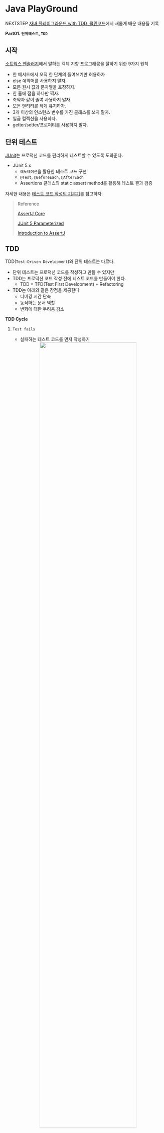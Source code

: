 # Java PlayGround

NEXTSTEP [자바 플레이그라운드 with TDD, 클린코드](https://edu.nextstep.camp/c/9WPRB0ys/)에서 새롭게 배운 내용들 기록

**Part01. `단위테스트`, `TDD`**

## 시작

[소트웍스 앤솔러지](http://www.yes24.com/Product/Goods/3290339)에서 말하는 객체 지향 프로그래믕을 잘하기 위한 9가지 원칙

- 한 메서드에서 오직 한 단계의 들여쓰기만 허용하자
- else 예약어를 사용하지 말자.
- 모든 원시 값과 문자열을 포장하자.
- 한 줄에 점을 하나만 찍자.
- 축약과 같이 줄여 사용하지 말자.
- 모든 엔티티를 작게 유지하자.
- 3개 이상의 인스턴스 변수를 가진 클래스를 쓰지 말자.
- 일급 컬렉션을 사용하자.
- getter/setter/프로퍼티를 사용하지 말자.

## 단위 테스트

[JUnit](https://junit.org/junit5/)는 프로덕션 코드를 편리하게 테스트할 수 있도록 도와준다.

- JUnit 5.x
  - `애노테이션`을 활용한 테스트 코드 구현
  - `@Test`, `@BeforeEach`, `@AfterEach`
  - Assertions 클래스의 static assert method를 활용해 테스트 결과 검증

자세한 내용은 [테스트 코드 작성의 기본기](https://data-make.tistory.com/733)를 참고하자.

> Reference
>
> [AssertJ Core](https://joel-costigliola.github.io/assertj/assertj-core.html)
> 
> [JUnit 5 Parameterized](https://www.baeldung.com/parameterized-tests-junit-5)
> 
> [Introduction to AssertJ](https://www.baeldung.com/introduction-to-assertj)

## TDD

TDD(`Test-Driven Development`)와 단위 테스트는 다르다.
- 단위 테스트는 프로덕션 코드를 작성하고 만들 수 있지만
- TDD는 프로덕션 코드 작성 전에 테스트 코드를 만들어야 한다.
  - TDD = TFD(Test First Development) + Refactoring
- TDD는 아래와 같은 장점을 제공한다
  - 디버깅 시간 단축
  - 동작하는 문서 역할
  - 변화에 대한 두려움 감소

**TDD Cycle**

  1. `Test fails`
     - 실패하는 테스트 코드를 먼저 작성하기
      <center><img src="https://raw.githubusercontent.com/jihunparkme/blog/main/img/next-step/fail-test-code.png" width="80%"></center>

  2. `Test passes`
     - Compile Error 해결을 위한 Class, Method 생성
     - 테스트 성공을 위한 Method 세부 로직 구현
  3. `Refactor` (production + test)
     - 테스트 코드가 성공했다면 Refactoring & Test
  4. `Repeat`

**TDD 원칙**

- 실패하는 단위 테스트를 작성할 때까지 프로덕션 코드를 작성하지 않기
- 컴파일은 실패하지 않으면서 실행이 실패하는 정도로만 단위 테스트 작성하기
- 현재 실패하는 테스트를 통과할 정도로만 실제 코드 작성하기

**TDD Tip**

- 테스트하기 쉬운 코드를 만들기 위해 `도메인 기반으로 테스트`를 할 수 있도록 `객체 설계를 분리`하자.
- 테스트 코드를 작성하면서 Class, Method를 만들어 나가자.
- 하나의 테스트 케이스를 완성한 후 커밋을 하는 것이 명확하다.
- TDD가 어렵다면 문제를 작은 단위로 쪼개서 구현해보기
- 객체 필드를 사용해서 상태 확인을 하지 말고, `객체에게 메시지를 보내서 상태`를 확인하도록 하자.
- public method를 통해 대부분이 테스트가 가능하므로, 모든 private method를 테스트하지 않아도 된다.
- 테스트 값은 가능한 경계값을 사용하자.

**테스트 가능한 코드 만들기**

TDD는 테스트하기 힘든 코드를 테스트 가능한 구조로 만드는 것이 중요!

- 레거시 코드를 리펙터링하려면, `기존 메서드 시그니처를 변경하지 않고 테스트 가능한 코드로` 만들어 보자.
  - 그렇게 테스트 코드를 만든 상태에서 점진적으로 리펙터링을 수행하자.
    ```java
    public class Car {
        public void move() {
            if (getRandomNo() >= FORWARD_NUM) {
            }
        }

        // private to protected to be testable
        protected int getRandomNo() {
            Random random = new Random();
            return random.nextInt(MAX_BOUND);
        }
    }

    // Test Code
    Car car = new Car("aaron") {
        @Override
        protected int getRandomNo() {
           return 3;
        }
    }
    ```
  - 이후 안정화가 되면 `테스트하기 어려운 코드를 분리`하자.
    ```java
    public void move(int randomNo) { // use parameter
        if (randomNo >= FORWARD_NUM) {
        }
     }
    ```
- 테스트를 위해 인터페이스로 분리하여 의존성을 주입시켜줄 수도 있다.
  - 수정이 자주 발생하는 로직은 인터페이스로 추상화시켜보자.

  ```java
  @FunctionalInterface
  public interface MovingStrategy {
      boolean movable();
  }

  public class RandomMovingStrategy implements MovingStrategy {
      //...
      @Override
      public boolean movable() {
          return getRandomNo() >= FORWARD_NUM;
      }

      protected int getRandomNo() {
          Random random = new Random();
          return random.nextInt(MAX_BOUND);
      }
  }

  public class Car {
      //...
      public void move(MovingStrategy movingStrategy) { // Dependency Injection
        if (movingStrategy.moveable()) {
        }
      }
  }

  // Test Code
  car.move(() -> true);
  ``` 

## ETC

**Java Tip**

- `고정된 값은 상수`로 표현하기

```java
/**********
 * Before
 */
public class BallNumber {
    //...
    public BallNumber(int no) {
        if (no < 0 || no > 9) {
        }
        //...
    }
}

/**********
 * After
 */
public class BallNumber {
    public static final int MIN_NO = 0;
    public static final int MAX_NO = 9;
    //...
    public BallNumber(int no) {
        if (no < MIN_NO || no > MAX_NO) {
            throw new IllegalArgumentException("볼 숫자는 1부터 9사이로 입력해야 합니다.");
        }
        this.no = no;
    }
}
```

- 객체 필드를 사용해서 상태 확인을 하지 말고, 객체지향스럽게 `객체에게 메시지를 보내서 상태를 확인`하기

```java
/**********
 * Before
 */ 
if (result == BallStatus.STRIKE) {
}

/**********
 * After
 */
public enum BallStatus {
    NOTHING, BALL, STRIKE;
    //...
    public boolean isStrike() {
        return this == BallStatus.STRIKE;
    }
}

if (result.isStrike()) {
}
```

- 메서드 추출을 통해 역할을 명확하게 구분하기
  - 메서드는 `짧고`, `한 가지 작업만 수행하고`, `서술적 이름`으로 만들자.

```java
/**********
 * Before
 */
private List<Ball> makeBalls(List<Integer> balls) {

    if (balls.size() < BALL_SIZE || balls.size() > BALL_SIZE) {
        throw new IllegalArgumentException("숫자는 세자리로 입력해야 합니다.");
    }

    Set<Integer> set = new HashSet<>();
    for (Integer ball : balls) {
        set.add(ball);
    }

    if (set.size() != BALL_SIZE) {
        throw new IllegalArgumentException("중복되지 않는 숫자를 입력해야 합니다.");
    }

    List<Ball> result = new ArrayList<>();
    for (int i = 0; i < BALL_SIZE; i++) {
        result.add(new Ball(i + 1, new BallNumber(balls.get(i))));
    }

    return result;
}

/**********
 * After
 */
private List<Ball> makeBalls(List<Integer> balls) {
    checkBallSize(balls);
    checkBallDuplication(balls);

    List<Ball> result = new ArrayList<>();
    for (int i = 0; i < BALL_SIZE; i++) {
        result.add(new Ball(i + 1, new BallNumber(balls.get(i))));
    }

    return result;
}

private void checkBallDuplication(List<Integer> balls) {
    Set<Integer> set = new HashSet<>();
    for (Integer ball : balls) {
        set.add(ball);
    }

    if (set.size() != BALL_SIZE) {
        throw new IllegalArgumentException("중복되지 않는 숫자를 입력해야 합니다.");
    }
}

private void checkBallSize(List<Integer> balls) {
    if (balls.size() < BALL_SIZE || balls.size() > BALL_SIZE) {
        throw new IllegalArgumentException("숫자는 세자리로 입력해야 합니다.");
    }
}
```

## Commit Message Conventions

[Commit Message Conventions](https://gist.github.com/stephenparish/9941e89d80e2bc58a153#message-body)

**Format of the commit message**

```text
<type>(<scope>): <subject>
<BLANK LINE>
<body>
<BLANK LINE>
<footer>
```

- type

  ```text
  feat (feature)
  fix (bug fix)
  docs (documentation)
  style (formatting, missing semi colons, …)
  refactor
  test (when adding missing tests)
  chore (maintain)
  ```

- scope
  - 커밋 변경 위치를 지정하는 모든 것
- subject
  - 명령형, 현재 시제 사용
- body
  - 변화에 대한 동기와 이전 코드와의 대조
- footer
  - 주요 변경 사항

**example**

```text
feat($browser): onUrlChange event (popstate/hashchange/polling)

Added new event to $browser:
- forward popstate event if available
- forward hashchange event if popstate not available
- do polling when neither popstate nor hashchange available

Breaks $browser.onHashChange, which was removed (use onUrlChange instead)
```

```text
fix($compile): couple of unit tests for IE9

Older IEs serialize html uppercased, but IE9 does not...
Would be better to expect case insensitive, unfortunately jasmine does
not allow to user regexps for throw expectations.

Closes #392
Breaks foo.bar api, foo.baz should be used instead
```

## Java Code Conventions

[Java Code Conventions](https://data-make.tistory.com/734)